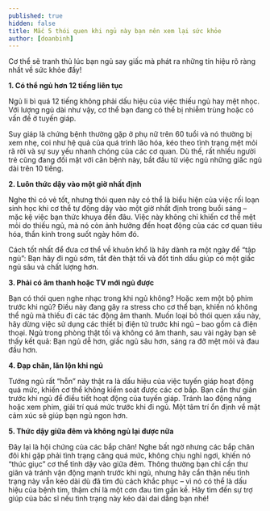 ```yaml
---
published: true
hidden: false
title: Mắc 5 thói quen khi ngủ này bạn nên xem lại sức khỏe
author: [doanbinh]
---
```

Cơ thể sẽ tranh thủ lúc bạn ngủ say giấc mà phát ra những tín hiệu rõ ràng nhất về sức khỏe đấy!

**1. Có thể ngủ hơn 12 tiếng liên tục**

Ngủ li bì quá 12 tiếng không phải dấu hiệu của việc thiếu ngủ hay mệt nhọc. Với lượng ngủ dài như vậy, cơ thể bạn đang có thể bị nhiễm trùng hoặc có vấn đề ở tuyến giáp.

Suy giáp là chứng bệnh thường gặp ở phụ nữ trên 60 tuổi và nó thường bị xem nhẹ, coi như hệ quả của quá trình lão hóa, kéo theo tình trạng mệt mỏi rã rời và sự suy yếu nhanh chóng của các cơ quan. Dù thế, rất nhiều người trẻ cũng đang đối mặt với căn bệnh này, bắt đầu từ việc ngủ những giấc ngủ dài trên 10 tiếng.

**2. Luôn thức dậy vào một giờ nhất định**


Nghe thì có vẻ tốt, nhưng thói quen này có thể là biểu hiện của việc rối loạn sinh học khi cơ thể tự động dậy vào một giờ nhất định trong buổi sáng – mặc kệ việc bạn thức khuya đến đâu. Việc này không chỉ khiến cơ thể mệt mỏi do thiếu ngủ, mà nó còn ảnh hưởng đến hoạt động của các cơ quan tiêu hóa, thần kinh trong suốt ngày hôm đó.

Cách tốt nhất để đưa cơ thể về khuôn khổ là hãy dành ra một ngày để “tập ngủ”: Bạn hãy đi ngủ sớm, tắt đèn thật tối và đốt tinh dầu giúp có một giấc ngủ sâu và chất lượng hơn.

**3. Phải có âm thanh hoặc TV mới ngủ được**

Bạn có thói quen nghe nhạc trong khi ngủ không? Hoặc xem một bộ phim trước khi ngủ? Điều này đang gây ra stress cho cơ thể bạn, khiến nó không thể ngủ mà thiếu đi các tác động âm thanh. Muốn loại bỏ thói quen xấu này, hãy dừng việc sử dụng các thiết bị điện tử trước khi ngủ – bao gồm cả điện thoại. Ngủ trong phòng thật tối và không có âm thanh, sau vài ngày bạn sẽ thấy kết quả: Bạn ngủ dễ hơn, giấc ngủ sâu hơn, sáng ra đỡ mệt mỏi và đau đầu hơn.

**4. Đạp chăn, lăn lộn khi ngủ**

Tướng ngủ rất “hỗn” này thật ra là dấu hiệu của việc tuyến giáp hoạt động quá mức, khiến cơ thể không kiểm soát được các cơ bắp. Bạn cần thư giãn trước khi ngủ để điều tiết hoạt động của tuyến giáp. Tránh lao động nặng hoặc xem phim, giải trí quá mức trước khi đi ngủ. Một tâm trí ổn định về mặt cảm xúc sẽ giúp bạn ngủ ngon hơn.

**5. Thức dậy giữa đêm và không ngủ lại được nữa**

Đây lại là hội chứng của các bắp chân! Nghe bất ngờ nhưng các bắp chân đôi khi gặp phải tình trạng căng quá mức, không chịu nghỉ ngơi, khiến nó “thúc giục” cơ thể tỉnh dậy vào giữa đêm. Thông thường bạn chỉ cần thư giãn và tránh vận động mạnh trước khi ngủ, nhưng hãy cẩn thận nếu tình trạng này vẫn kéo dài dù đã tìm đủ cách khắc phục – vì nó có thể là dấu hiệu của bệnh tim, thậm chí là một cơn đau tim gần kề. Hãy tìm đến sự trợ giúp của bác sĩ nếu tình trạng này kéo dài dai dẳng bạn nhé!